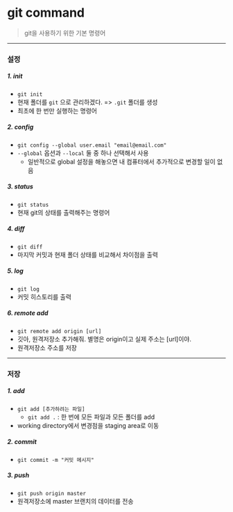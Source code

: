 # git command

> git을 사용하기 위한 기본 명령어

---

### 설정

##### 1. init

- `git init`
- 현재 폴더를 `git` 으로 관리하겠다. => `.git` 폴더를 생성
- 최초에 한 번만 실행하는 명령어



##### 2. config

- `git config --global user.email "email@email.com"`
- `--global` 옵션과 `--local` 둘 중 하나 선택해서 사용
  - 일반적으로 global 설정을 해놓으면 내 컴퓨터에서 추가적으로 변경할 일이 없음



##### 3. status

- `git status`
- 현재 git의 상태를 출력해주는 명령어



##### 4. diff

- `git diff`
- 마지막 커밋과 현재 폴더 상태를 비교해서 차이점을 출력



##### 5. log

- `git log`
- 커밋 히스토리를 출력



##### 6. remote add

- `git remote add origin [url]`
- 깃아, 원격저장소 추가해줘. 별명은 origin이고 실제 주소는 [url]이야.
- 원격저장소 주소를 저장

---

### 저장

##### 1. add

- `git add [추가하려는 파일]`
  - `git add .` : 한 번에 모든 파일과 모든 폴더를 add
- working directory에서 변경점을 staging area로 이동



##### 2. commit

- `git commit -m "커밋 메시지"`



##### 3. push

- `git push origin master`
- 원격저장소에 master 브랜치의 데이터를 전송